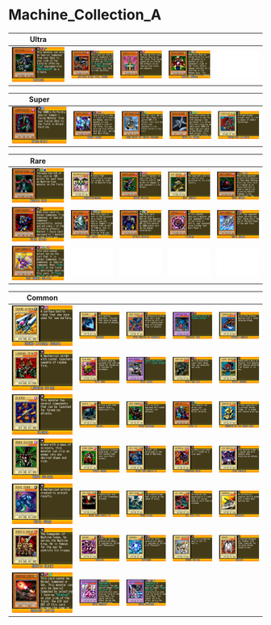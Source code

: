 # Machine_Collection_A

|Ultra| | | | |
|---|---|---|---|---|
|[![Metalzoa ](../images/WC6-EN/0350-Metalzoa-WC6-EN-VG.png)](https://yugipedia.com/wiki/Metalzoa_(World_Championship_2006))|[![Red-Eyes Black Metal Dragon ](../images/WC6-EN/0600-RedEyesBlackMetalDragon-WC6-EN-VG.png)](https://yugipedia.com/wiki/Red-Eyes_Black_Metal_Dragon_(World_Championship_2006))|[![Jinzo ](../images/WC6-EN/0612-Jinzo-WC6-EN-VG.png)](https://yugipedia.com/wiki/Jinzo_(World_Championship_2006))|[![Reflect Bounder ](../images/WC6-EN/0616-ReflectBounder-WC6-EN-VG.png)](https://yugipedia.com/wiki/Reflect_Bounder_(World_Championship_2006))|![Blank](../images/Blank.png)|

|Super| | | | |
|---|---|---|---|---|
|[![Cyber-Stein ](../images/WC6-EN/0361-CyberStein-WC6-EN-VG.png)](https://yugipedia.com/wiki/Cyber-Stein_(World_Championship_2006))|[![Barrel Dragon ](../images/WC6-EN/0602-BarrelDragon-WC6-EN-VG.png)](https://yugipedia.com/wiki/Barrel_Dragon_(World_Championship_2006))|[![Gear Golem the Moving Fortress ](../images/WC6-EN/0611-GearGolemtheMovingFortress-WC6-EN-VG.png)](https://yugipedia.com/wiki/Gear_Golem_the_Moving_Fortress_(World_Championship_2006))|[![Satellite Cannon ](../images/WC6-EN/0633-SatelliteCannon-WC6-EN-VG.png)](https://yugipedia.com/wiki/Satellite_Cannon_(World_Championship_2006))|[![Cyber-Tech Alligator ](../images/WC6-EN/0639-CyberTechAlligator-WC6-EN-VG.png)](https://yugipedia.com/wiki/Cyber-Tech_Alligator_(World_Championship_2006))|

|Rare| | | | |
|---|---|---|---|---|
|[![Machine King ](../images/WC6-EN/0354-MachineKing-WC6-EN-VG.png)](https://yugipedia.com/wiki/Machine_King_(World_Championship_2006))|[![Mechanicalchaser ](../images/WC6-EN/0358-Mechanicalchaser-WC6-EN-VG.png)](https://yugipedia.com/wiki/Mechanicalchaser_(World_Championship_2006))|[![Cannon Soldier ](../images/WC6-EN/0426-CannonSoldier-WC6-EN-VG.png)](https://yugipedia.com/wiki/Cannon_Soldier_(World_Championship_2006))|[![Slot Machine ](../images/WC6-EN/0586-SlotMachine-WC6-EN-VG.png)](https://yugipedia.com/wiki/Slot_Machine_(World_Championship_2006))|[![Blast Sphere ](../images/WC6-EN/0596-BlastSphere-WC6-EN-VG.png)](https://yugipedia.com/wiki/Blast_Sphere_(World_Championship_2006))|
|[![Cyber Raider ](../images/WC6-EN/0614-CyberRaider-WC6-EN-VG.png)](https://yugipedia.com/wiki/Cyber_Raider_(World_Championship_2006))|[![UFO Turtle ](../images/WC6-EN/0732-UFOTurtle-WC6-EN-VG.png)](https://yugipedia.com/wiki/UFO_Turtle_(World_Championship_2006))|[![Kinetic Soldier ](../images/WC6-EN/0827-KineticSoldier-WC6-EN-VG.png)](https://yugipedia.com/wiki/Kinetic_Soldier_(World_Championship_2006))|[![Timeater ](../images/WC6-EN/0831-Timeater-WC6-EN-VG.png)](https://yugipedia.com/wiki/Timeater_(World_Championship_2006))|[![Sonic Jammer ](../images/WC6-EN/0838-SonicJammer-WC6-EN-VG.png)](https://yugipedia.com/wiki/Sonic_Jammer_(World_Championship_2006))|
|[![Toon Cannon Soldier ](../images/WC6-EN/1141-ToonCannonSoldier-WC6-EN-VG.png)](https://yugipedia.com/wiki/Toon_Cannon_Soldier_(World_Championship_2006))|![Blank](../images/Blank.png)|![Blank](../images/Blank.png)|![Blank](../images/Blank.png)|![Blank](../images/Blank.png)|

|Common| | | | |
|---|---|---|---|---|
|[![Ground Attacker Bugroth ](../images/WC6-EN/0260-GroundAttackerBugroth-WC6-EN-VG.png)](https://yugipedia.com/wiki/Ground_Attacker_Bugroth_(World_Championship_2006))|[![Holograh ](../images/WC6-EN/0268-Holograh-WC6-EN-VG.png)](https://yugipedia.com/wiki/Holograh_(World_Championship_2006))|[![Cyber Soldier of Darkworld ](../images/WC6-EN/0279-CyberSoldierofDarkworld-WC6-EN-VG.png)](https://yugipedia.com/wiki/Cyber_Soldier_of_Darkworld_(World_Championship_2006))|[![Labyrinth Tank ](../images/WC6-EN/0328-LabyrinthTank-WC6-EN-VG.png)](https://yugipedia.com/wiki/Labyrinth_Tank_(World_Championship_2006))|[![Pendulum Machine ](../images/WC6-EN/0344-PendulumMachine-WC6-EN-VG.png)](https://yugipedia.com/wiki/Pendulum_Machine_(World_Championship_2006))|
|[![Launcher Spider ](../images/WC6-EN/0347-LauncherSpider-WC6-EN-VG.png)](https://yugipedia.com/wiki/Launcher_Spider_(World_Championship_2006))|[![Yaiba Robo ](../images/WC6-EN/0353-YaibaRobo-WC6-EN-VG.png)](https://yugipedia.com/wiki/Yaiba_Robo_(World_Championship_2006))|[![Metal Dragon ](../images/WC6-EN/0355-MetalDragon-WC6-EN-VG.png)](https://yugipedia.com/wiki/Metal_Dragon_(World_Championship_2006))|[![Giga-Tech Wolf ](../images/WC6-EN/0356-GigaTechWolf-WC6-EN-VG.png)](https://yugipedia.com/wiki/Giga-Tech_Wolf_(World_Championship_2006))|[![Shovel Crusher ](../images/WC6-EN/0357-ShovelCrusher-WC6-EN-VG.png)](https://yugipedia.com/wiki/Shovel_Crusher_(World_Championship_2006))|
|[![Blocker ](../images/WC6-EN/0359-Blocker-WC6-EN-VG.png)](https://yugipedia.com/wiki/Blocker_(World_Championship_2006))|[![Golgoil ](../images/WC6-EN/0360-Golgoil-WC6-EN-VG.png)](https://yugipedia.com/wiki/Golgoil_(World_Championship_2006))|[![Cyber Commander ](../images/WC6-EN/0362-CyberCommander-WC6-EN-VG.png)](https://yugipedia.com/wiki/Cyber_Commander_(World_Championship_2006))|[![Jinzo #7 ](../images/WC6-EN/0363-Jinzo7-WC6-EN-VG.png)](https://yugipedia.com/wiki/Jinzo_7_(World_Championship_2006))|[![Guardian of the Throne Room ](../images/WC6-EN/0427-GuardianoftheThroneRoom-WC6-EN-VG.png)](https://yugipedia.com/wiki/Guardian_of_the_Throne_Room_(World_Championship_2006))|
|[![Brave Scizzar ](../images/WC6-EN/0428-BraveScizzar-WC6-EN-VG.png)](https://yugipedia.com/wiki/Brave_Scizzar_(World_Championship_2006))|[![Dharma Cannon ](../images/WC6-EN/0453-DharmaCannon-WC6-EN-VG.png)](https://yugipedia.com/wiki/Dharma_Cannon_(World_Championship_2006))|[![Steel Ogre Grotto #1 ](../images/WC6-EN/0462-SteelOgreGrotto1-WC6-EN-VG.png)](https://yugipedia.com/wiki/Steel_Ogre_Grotto_1_(World_Championship_2006))|[![Mechanical Snail ](../images/WC6-EN/0482-MechanicalSnail-WC6-EN-VG.png)](https://yugipedia.com/wiki/Mechanical_Snail_(World_Championship_2006))|[![Disk Magician ](../images/WC6-EN/0528-DiskMagician-WC6-EN-VG.png)](https://yugipedia.com/wiki/Disk_Magician_(World_Championship_2006))|
|[![Royal Guard ](../images/WC6-EN/0530-RoyalGuard-WC6-EN-VG.png)](https://yugipedia.com/wiki/Royal_Guard_(World_Championship_2006))|[![Steel Ogre Grotto #2 ](../images/WC6-EN/0595-SteelOgreGrotto2-WC6-EN-VG.png)](https://yugipedia.com/wiki/Steel_Ogre_Grotto_2_(World_Championship_2006))|[![Cyber Falcon ](../images/WC6-EN/0781-CyberFalcon-WC6-EN-VG.png)](https://yugipedia.com/wiki/Cyber_Falcon_(World_Championship_2006))|[![Oni Tank T-34 ](../images/WC6-EN/0785-OniTankT34-WC6-EN-VG.png)](https://yugipedia.com/wiki/Oni_Tank_T-34_(World_Championship_2006))|[![Overdrive ](../images/WC6-EN/0786-Overdrive-WC6-EN-VG.png)](https://yugipedia.com/wiki/Overdrive_(World_Championship_2006))|
|[![Robotic Knight ](../images/WC6-EN/0820-RoboticKnight-WC6-EN-VG.png)](https://yugipedia.com/wiki/Robotic_Knight_(World_Championship_2006))|[![Robolady ](../images/WC6-EN/0848-Robolady-WC6-EN-VG.png)](https://yugipedia.com/wiki/Robolady_(World_Championship_2006))|[![Roboyarou ](../images/WC6-EN/0849-Roboyarou-WC6-EN-VG.png)](https://yugipedia.com/wiki/Roboyarou_(World_Championship_2006))|[![Gadget Soldier ](../images/WC6-EN/0854-GadgetSoldier-WC6-EN-VG.png)](https://yugipedia.com/wiki/Gadget_Soldier_(World_Championship_2006))|[![Gradius ](../images/WC6-EN/0895-Gradius-WC6-EN-VG.png)](https://yugipedia.com/wiki/Gradius_(World_Championship_2006))|
|[![Gradius' Option ](../images/WC6-EN/1063-GradiusOption-WC6-EN-VG.png)](https://yugipedia.com/wiki/Gradius%27_Option_(World_Championship_2006))|[![Super Robolady ](../images/WC6-EN/1074-SuperRobolady-WC6-EN-VG.png)](https://yugipedia.com/wiki/Super_Robolady_(World_Championship_2006))|[![Super Roboyarou ](../images/WC6-EN/1075-SuperRoboyarou-WC6-EN-VG.png)](https://yugipedia.com/wiki/Super_Roboyarou_(World_Championship_2006))